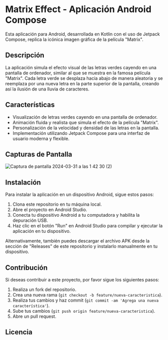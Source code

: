 # Matrix Effect - Aplicación Android Compose

Esta aplicación para Android, desarrollada en Kotlin con el uso de Jetpack Compose, replica la icónica imagen gráfica de la película "Matrix". 

## Descripción

La aplicación simula el efecto visual de las letras verdes cayendo en una pantalla de ordenador, similar al que se muestra en la famosa película "Matrix". Cada letra verde se desplaza hacia abajo de manera aleatoria y se reemplaza por una nueva letra en la parte superior de la pantalla, creando así la ilusión de una lluvia de caracteres.

## Características

- Visualización de letras verdes cayendo en una pantalla de ordenador.
- Animación fluida y realista que simula el efecto de la película "Matrix".
- Personalización de la velocidad y densidad de las letras en la pantalla.
- Implementación utilizando Jetpack Compose para una interfaz de usuario moderna y flexible.

## Capturas de Pantalla
![Captura de pantalla 2024-03-31 a las 1 42 30 (2)](https://github.com/aiglesiasp/MatrixRain/assets/107586474/060dfe0e-f741-40d2-a0ba-51e95dc83283)

## Instalación

Para instalar la aplicación en un dispositivo Android, sigue estos pasos:

1. Clona este repositorio en tu máquina local.
2. Abre el proyecto en Android Studio.
3. Conecta tu dispositivo Android a tu computadora y habilita la depuración USB.
4. Haz clic en el botón "Run" en Android Studio para compilar y ejecutar la aplicación en tu dispositivo.

Alternativamente, también puedes descargar el archivo APK desde la sección de "Releases" de este repositorio y instalarlo manualmente en tu dispositivo.

## Contribución

Si deseas contribuir a este proyecto, por favor sigue los siguientes pasos:

1. Realiza un fork del repositorio.
2. Crea una nueva rama (`git checkout -b feature/nueva-caracteristica`).
3. Realiza tus cambios y haz commit (`git commit -am 'Agrega una nueva característica'`).
4. Sube tus cambios (`git push origin feature/nueva-caracteristica`).
5. Abre un pull request.

## Licencia
